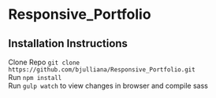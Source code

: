 # Responsive_Portfolio

## Installation Instructions
Clone Repo `git clone https://github.com/bjulliana/Responsive_Portfolio.git`  
Run `npm install`  
Run `gulp watch` to view changes in browser and compile sass
